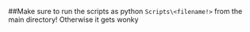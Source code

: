 ##Make sure to run the scripts as python `Scripts\<filename!>` from the main directory! Otherwise it gets wonky